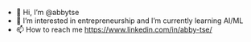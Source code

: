 - 👋 Hi, I’m @abbytse
- 🌱 I’m interested in entrepreneurship and I’m currently learning AI/ML
- 📫 How to reach me https://www.linkedin.com/in/abby-tse/

<!---
abbytse/abbytse is a ✨ special ✨ repository because its `README.md` (this file) appears on your GitHub profile.
You can click the Preview link to take a look at your changes.
--->

